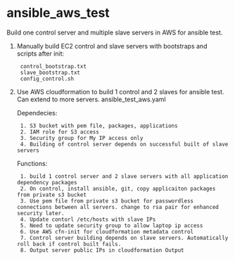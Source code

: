 # ansible_aws_test
Build one control server and multiple slave servers in AWS for ansible test.

1. Manually build EC2 control and slave servers with bootstraps and scripts after init:
	
		control_bootstrap.txt
		slave_bootstrap.txt
		config_control.sh

2. Use AWS cloudformation to build 1 control and 2 slaves for ansible test. Can extend to more servers.
	ansible_test_aws.yaml
	
	Dependecies:
		
		1. S3 bucket with pem file, packages, applications
		2. IAM role for S3 access
		3. Security group for My IP access only
		4. Building of control server depends on successful built of slave servers
		
	Functions:
	
		1. build 1 control server and 2 slave servers with all application dependency packages 
		2. On control, install ansible, git, copy applicaiton packages from private s3 bucket
		3. Use pem file from private s3 bucket for passwordless connections between all servers. change to rsa pair for enhanced security later.
		4. Update contorl /etc/hosts with slave IPs
		5. Need to update security group to allow laptop ip access
		6. Use AWS cfn-init for cloudformation metadata control
		7. Control server building depends on slave servers. Automatically roll back if control built fails.
		8. Output server public IPs in cloudformation Output
